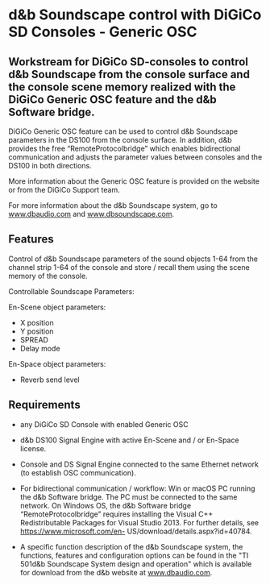# d&b Soundscape control with DiGiCo SD Consoles - Generic OSC 

## Workstream for DiGiCo SD-consoles to control d&b Soundscape from the console surface and the console scene memory realized with the DiGiCo Generic OSC feature and the d&b Software bridge. 

DiGiCo Generic OSC feature can be used to control d&b Soundscape parameters in the DS100 from the console surface. In addition, d&b provides the free “RemoteProtocolbridge” which enables bidirectional communication and adjusts the parameter values between consoles and the DS100 in both directions. 

More information about the Generic OSC feature is provided on the website or from the DiGiCo Support team. 

For more information about the d&b Soundscape system, go to www.dbaudio.com and www.dbsoundscape.com. 


## Features 

Control of d&b Soundscape parameters of the sound objects 1-64 from the channel strip 1-64 of the console and store / recall them using the scene memory of the console. 

Controllable Soundscape Parameters: 

En-Scene object parameters: 
-	X position 
-	Y position 
-	SPREAD
-	Delay mode 

En-Space object parameters: 
-	Reverb send level 



## Requirements

-	any DiGiCo SD Console with enabled Generic OSC
-	d&b DS100 Signal Engine with active En-Scene and / or En-Space license. 
-	Console and DS Signal Engine connected to the same Ethernet network (to establish OSC communication). 

-	For bidirectional communication / workflow: Win or macOS PC running the d&b Software bridge. The PC must be connected to the same network.
On Windows OS, the d&b Software bridge “RemoteProtocolbridge” requires installing the Visual C++ Redistributable Packages for Visual Studio 2013. For further details, see https://www.microsoft.com/en- US/download/details.aspx?id=40784. 

-	A specific function description of the d&b Soundscape system, the functions, features and configuration options can be found in the "TI 501d&b Soundscape System design and operation" which is available for download from the d&b website at www.dbaudio.com. 
